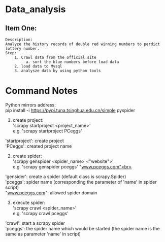 # Data_analysis
## Item One:
	Description:
	Analyze the history records of double red winning numbers to perdict lottery number.
	Step:
		1. Crawl data from the official site
			 a. sort the blue numbers before load data
		2. load data to Mysql
		3. analysze data by using python tools
		

# Command Notes
Python mirrors address:<br>
pip install -i https://pypi.tuna.tsinghua.edu.cn/simple pyspider<br>


1. create project:<br>
'scrapy startproject <project_name>'<br>
e.g. 'scrapy startproject PCeggs'<br>

'startproject': create project<br>
'PCeggs': created project name<br>


2. create spider:<br>
'scrapy genspider <spider_name> <"website">'<br>
e.g. 'scrapy genspider pceggs' "www.pceggs.com"<br>

'gensider': create a spider (default class is scrapy.Spider)<br>
'pceggs': spider name (corresponding the parameter of 'name' in spider script)<br>
"www.pceggs.com": allowed spider domain<br>


3. execute spider:<br>
'scrapy crawl <spider_name>'<br>
e.g. 'scrapy crawl pceggs'<br>

'crawl': start a scrapy spider<br>
'pceggs': the spider name which would be started (the spider name is the same as parameter 'name' in script)<br>
